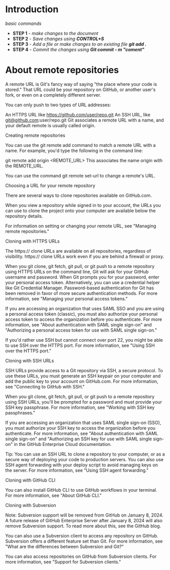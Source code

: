 <!-- # Репозиторий для **pull request**
* В своём аккаунте на GitHub создать копию репозитория **"AndreyBulgakov19/SCV_GitPR"** с помощью кнопки **"Fork"**.
---
* Клонировать копию репозитория на локальный компьютер.
---
* Создать новую ветку.
---
* Добавить файл с инструкцией в новую ветку.
---
* Дополнить инструкцию разделами по работе с удалёнными репозиториями, pull request.
---
* Зафиксировать изменения (коммиты).
---
* Отправить изменения на GitHub.
---
* На сайте GitHub выполнить **Pull request**.
--- -->

# Introduction
_basic commands_
* **STEP 1** - _make changes to the document_
* **STEP 2** - _Save changes using ***CONTROL+S***_
* **STEP 3** - _Add a file or make changes to an existing file ***git add .***_
* **STEP 4** - _Commit the changes using ***Git commit - m "coment"***_

# About remote repositories
A remote URL is Git's fancy way of saying "the place where your code is stored." That URL could be your repository on GitHub, or another user's fork, or even on a completely different server.

You can only push to two types of URL addresses:

An HTTPS URL like https://github.com/user/repo.git
An SSH URL, like git@github.com:user/repo.git
Git associates a remote URL with a name, and your default remote is usually called origin.

Creating remote repositories

You can use the git remote add command to match a remote URL with a name. For example, you'd type the following in the command line:

git remote add origin <REMOTE_URL>
This associates the name origin with the REMOTE_URL.

You can use the command git remote set-url to change a remote's URL.

Choosing a URL for your remote repository

There are several ways to clone repositories available on GitHub.com.

When you view a repository while signed in to your account, the URLs you can use to clone the project onto your computer are available below the repository details.

For information on setting or changing your remote URL, see "Managing remote repositories."

Cloning with HTTPS URLs

The https:// clone URLs are available on all repositories, regardless of visibility. https:// clone URLs work even if you are behind a firewall or proxy.

When you git clone, git fetch, git pull, or git push to a remote repository using HTTPS URLs on the command line, Git will ask for your GitHub username and password. When Git prompts you for your password, enter your personal access token. Alternatively, you can use a credential helper like Git Credential Manager. Password-based authentication for Git has been removed in favor of more secure authentication methods. For more information, see "Managing your personal access tokens."

If you are accessing an organization that uses SAML SSO and you are using a personal access token (classic), you must also authorize your personal access token to access the organization before you authenticate. For more information, see "About authentication with SAML single sign-on" and "Authorizing a personal access token for use with SAML single sign-on."

If you'd rather use SSH but cannot connect over port 22, you might be able to use SSH over the HTTPS port. For more information, see "Using SSH over the HTTPS port."

Cloning with SSH URLs

SSH URLs provide access to a Git repository via SSH, a secure protocol. To use these URLs, you must generate an SSH keypair on your computer and add the public key to your account on GitHub.com. For more information, see "Connecting to GitHub with SSH."

When you git clone, git fetch, git pull, or git push to a remote repository using SSH URLs, you'll be prompted for a password and must provide your SSH key passphrase. For more information, see "Working with SSH key passphrases."

If you are accessing an organization that uses SAML single sign-on (SSO), you must authorize your SSH key to access the organization before you authenticate. For more information, see "About authentication with SAML single sign-on" and "Authorizing an SSH key for use with SAML single sign-on" in the GitHub Enterprise Cloud documentation.

Tip: You can use an SSH URL to clone a repository to your computer, or as a secure way of deploying your code to production servers. You can also use SSH agent forwarding with your deploy script to avoid managing keys on the server. For more information, see "Using SSH agent forwarding."

Cloning with GitHub CLI

You can also install GitHub CLI to use GitHub workflows in your terminal. For more information, see "About GitHub CLI."

Cloning with Subversion

Note: Subversion support will be removed from GitHub on January 8, 2024. A future release of GitHub Enterprise Server after January 8, 2024 will also remove Subversion support. To read more about this, see the GitHub blog.

You can also use a Subversion client to access any repository on GitHub. Subversion offers a different feature set than Git. For more information, see "What are the differences between Subversion and Git?"

You can also access repositories on GitHub from Subversion clients. For more information, see "Support for Subversion clients."